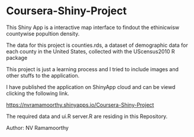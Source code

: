 # Coursera-Shiny-Project

This Shiny App is a interactive map interface to findout the ethinicwisw countywise popultion density.

The data for this project is counties.rds, a dataset of demographic data for each county in the United States, 
collected with the UScensus2010 R package

This project is just a learning process and I tried to include images and other stuffs to the application.

I have published the application on ShinyApp cloud and can be viewd clicking the following link.

 https://nvramamoorthy.shinyapps.io/Coursera-Shiny-Project
 
The required data and ui.R server.R are residing in this Repository.
 



Author: NV Ramamoorthy
